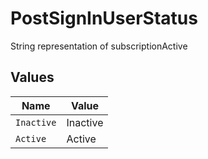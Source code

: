 # PostSignInUserStatus

String representation of subscriptionActive


## Values

| Name       | Value      |
| ---------- | ---------- |
| `Inactive` | Inactive   |
| `Active`   | Active     |